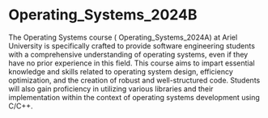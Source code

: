 # Operating_Systems_2024B
The Operating Systems course ( Operating_Systems_2024A) at Ariel University is specifically crafted to provide software engineering students with a comprehensive understanding of operating systems, even if they have no prior experience in this field. This course aims to impart essential knowledge and skills related to operating system design, efficiency optimization, and the creation of robust and well-structured code. Students will also gain proficiency in utilizing various libraries and their implementation within the context of operating systems development using C/C++.